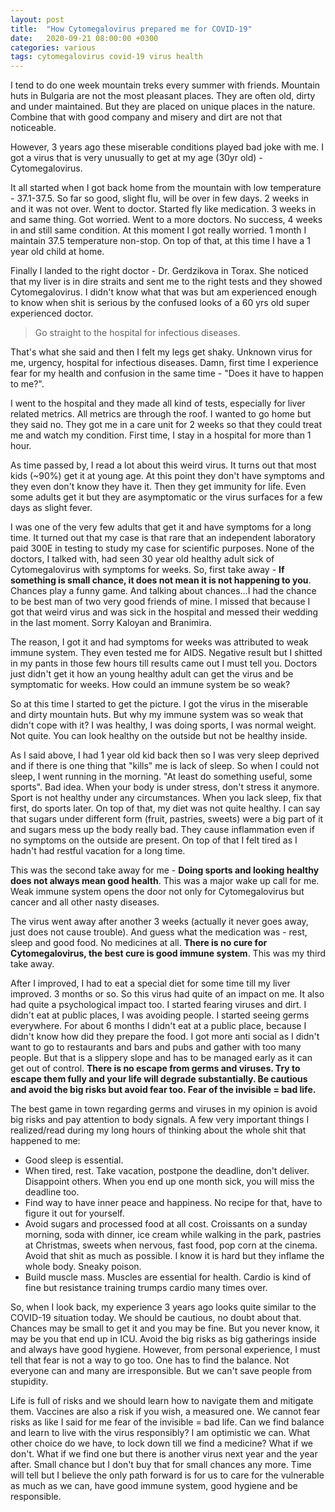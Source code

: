 ```yaml
---
layout: post
title:  "How Cytomegalovirus prepared me for COVID-19"
date:   2020-09-21 08:00:00 +0300
categories: various
tags: cytomegalovirus covid-19 virus health
---
```


I tend to do one week mountain treks every summer with friends. Mountain huts in Bulgaria are not the most pleasant places. They are often old, dirty and under maintained. But they are placed on unique places in the nature. Combine that with good company and misery and dirt are not that noticeable.

However, 3 years ago these miserable conditions played bad joke with me. I got a virus that is very unusually to get at my age (30yr old) - Cytomegalovirus.

It all started when I got back home from the mountain with low temperature - 37.1-37.5. So far so good, slight flu, will be over in few days. 2 weeks in and it was not over. Went to doctor. Started fly like medication. 3 weeks in and same thing. Got worried. Went to a more doctors. No success, 4 weeks in and still same condition. At this moment I got really worried. 1 month I maintain 37.5 temperature non-stop. On top of that, at this time I have a 1 year old child at home.

Finally I landed to the right doctor - Dr. Gerdzikova in Torax. She noticed that my liver is in dire straits and sent me to the right tests and they showed Cytomegalovirus. I didn't know what that was but am experienced enough to know when shit is serious by the confused looks of a 60 yrs old super experienced doctor.

> Go straight to the hospital for infectious diseases.

That's what she said and then I felt my legs get shaky. Unknown virus for me, urgency, hospital for infectious diseases. Damn, first time I experience fear for my health and confusion in the same time - "Does it have to happen to me?".

I went to the hospital and they made all kind of tests, especially for liver related metrics.  All metrics are through the roof. I wanted to go home but they said no. They got me in a care unit for 2 weeks so that they could treat me and watch my condition. First time, I stay in a hospital for more than 1 hour.

As time passed by, I read a lot about this weird virus. It turns out that most kids (~90%) get it at young age. At this point they don't have symptoms and they even don't know they have it. Then they get immunity for life. Even some adults get it but they are asymptomatic or the virus surfaces for a few days as slight fever.

I was one of the very few adults that get it and have symptoms for a long time. It turned out that my case is that rare that an independent laboratory paid 300E in testing to study my case for scientific purposes. None of the doctors, I talked with, had seen 30 year old healthy adult sick of Cytomegalovirus with symptoms for weeks. So, first take away - **If something is small chance, it does not mean it is not happening to you**. Chances play a funny game. And talking about chances...I had the chance to be best man of two very good friends of mine. I missed that because I got that weird virus and was sick in the hospital and messed their wedding in the last moment. Sorry Kaloyan and Branimira.

The reason, I got it and had symptoms for weeks was attributed to weak immune system. They even tested me for AIDS. Negative result but I shitted in my pants in those few hours till results came out I must tell you. Doctors just didn't get it how an young healthy adult can get the virus and be symptomatic for weeks. How could an immune system be so weak?

So at this time I started to get the picture. I got the virus in the miserable and dirty mountain huts. But why my immune system was so weak that didn't cope with it? I was healthy, I was doing sports, I was normal weight. Not quite. You can look healthy on the outside but not be healthy inside.

As I said above, I had 1 year old kid back then so I was very sleep deprived and if there is one thing that "kills" me is lack of sleep. So when I could not sleep, I went running in the morning. "At least do something useful, some sports". Bad idea. When your body is under stress, don't stress it anymore. Sport is not healthy under any circumstances. When you lack sleep, fix that first, do sports later. On top of that, my diet was not quite healthy. I can say that sugars under different form (fruit, pastries, sweets) were a big part of it and sugars mess up the body really bad. They cause inflammation even if no symptoms on the outside are present. On top of that I felt tired as I hadn't had restful vacation for a long time.

This was the second take away for me - **Doing sports and looking healthy does not always mean good health**. This was a major wake up call for me. Weak immune system opens the door not only for Cytomegalovirus but cancer and all other nasty diseases.

The virus went away after another 3 weeks (actually it never goes away, just does not cause trouble). And guess what the medication was - rest, sleep and good food. No medicines at all. **There is no cure for Cytomegalovirus, the best cure is good immune system**. This was my third take away.

After I improved, I had to eat a special diet for some time till my liver improved. 3 months or so. So this virus had quite of an impact on me. It also had quite a psychological impact too. I started fearing viruses and dirt. I didn't eat at public places, I was avoiding people. I started seeing germs everywhere. For about 6 months I didn't eat at a public place, because I didn't know how did they prepare the food. I got more anti social as I didn't want to go to restaurants and bars and pubs and gather with too many people. But that is a slippery slope and has to be managed early as it can get out of control. **There is no escape from germs and viruses. Try to escape them fully and your life will degrade substantially. Be cautious and avoid the big risks but avoid fear too. Fear of the invisible = bad life.**

The best game in town regarding germs and viruses in my opinion is avoid big risks and pay attention to body signals. A few very important things I realized/read during my long hours of thinking about the whole shit that happened to me:

* Good sleep is essential.
* When tired, rest. Take vacation, postpone the deadline, don't deliver. Disappoint others. When you end up one month sick, you will miss the deadline too.
* Find way to have inner peace and happiness. No recipe for that, have to figure it out for yourself.
* Avoid sugars and processed food at all cost. Croissants on a sunday morning, soda with dinner, ice cream while walking in the park, pastries at Christmas, sweets when nervous, fast food, pop corn at the cinema. Avoid that shit as much as possible. I know it is hard but they inflame the whole body. Sneaky poison.
* Build muscle mass. Muscles are essential for health. Cardio is kind of fine but resistance training trumps cardio many times over.

So, when I look back, my experience 3 years ago looks quite similar to the COVID-19 situation today. We should be cautious, no doubt about that. Chances may be small to get it and you may be fine. But you never know, it may be you that end up in ICU. Avoid the big risks as big gatherings inside and always have good hygiene. However, from personal experience, I must tell that fear is not a way to go too. One has to find the balance. Not everyone can and many are irresponsible. But we can't save people from stupidity.

Life is full of risks and we should learn how to navigate them and mitigate them. Vaccines are also a risk if you wish, a measured one. We cannot fear risks as like I said for me fear of the invisible = bad life. Can we find balance and learn to live with the virus responsibly? I am optimistic we can. What other choice do we have, to lock down till we find a medicine? What if we don't. What if we find one but there is another virus next year and the year after. Small chance but I don't buy that for small chances any more. Time will tell but I believe the only path forward is for us to care for the vulnerable as much as we can, have good immune system, good hygiene and be responsible.
